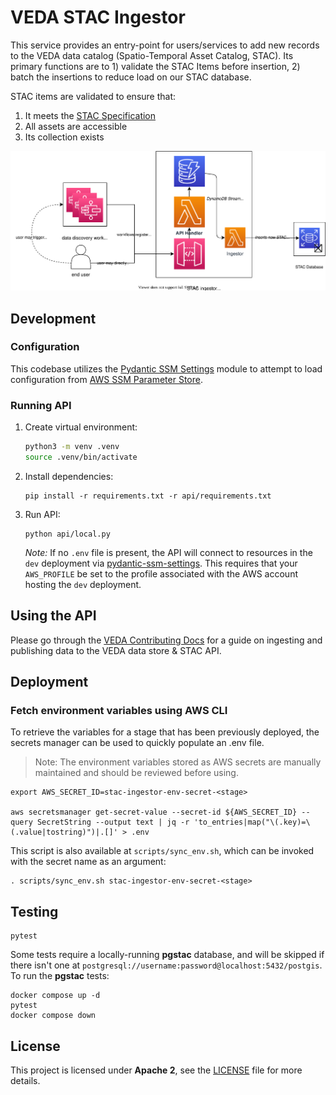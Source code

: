 # VEDA STAC Ingestor

This service provides an entry-point for users/services to add new records to the VEDA data catalog (Spatio-Temporal Asset Catalog, STAC). 
Its primary functions are to 1) validate the STAC Items before insertion, 2) batch the insertions to reduce load on our STAC database.

STAC items are validated to ensure that:

1. It meets the [STAC Specification](https://github.com/radiantearth/stac-spec/)
1. All assets are accessible
1. Its collection exists

![architecture diagram](.readme/architecture.svg)


## Development

### Configuration

This codebase utilizes the [Pydantic SSM Settings](https://github.com/developmentseed/pydantic-ssm-settings) module to attempt to load configuration from [AWS SSM Parameter Store](https://docs.aws.amazon.com/systems-manager/latest/userguide/systems-manager-parameter-store.html).

### Running API

1. Create virtual environment:

   ```bash
   python3 -m venv .venv
   source .venv/bin/activate
   ```

2. Install dependencies:

   ```
   pip install -r requirements.txt -r api/requirements.txt
   ```

3. Run API:

   ```
   python api/local.py
   ```

   _Note:_ If no `.env` file is present, the API will connect to resources in the `dev` deployment via [pydantic-ssm-settings](https://github.com/developmentseed/pydantic-ssm-settings). This requires that your `AWS_PROFILE` be set to the profile associated with the AWS account hosting the `dev` deployment.


## Using the API

Please go through the [VEDA Contributing Docs](https://nasa-impact.github.io/veda-docs/contributing/dataset-ingestion/index.html) for a guide on ingesting and publishing data to the VEDA data store & STAC API.


## Deployment

### Fetch environment variables using AWS CLI

To retrieve the variables for a stage that has been previously deployed, the secrets manager can be used to quickly populate an .env file.
> Note: The environment variables stored as AWS secrets are manually maintained and should be reviewed before using.

```
export AWS_SECRET_ID=stac-ingestor-env-secret-<stage>

aws secretsmanager get-secret-value --secret-id ${AWS_SECRET_ID} --query SecretString --output text | jq -r 'to_entries|map("\(.key)=\(.value|tostring)")|.[]' > .env
```

This script is also available at `scripts/sync_env.sh`, which can be invoked with the secret name as an argument:

```
. scripts/sync_env.sh stac-ingestor-env-secret-<stage>
```

## Testing

```shell
pytest
```

Some tests require a locally-running **pgstac** database, and will be skipped if there isn't one at `postgresql://username:password@localhost:5432/postgis`.
To run the **pgstac** tests:

```shell
docker compose up -d
pytest
docker compose down
```

## License

This project is licensed under **Apache 2**, see the [LICENSE](LICENSE) file for more details.
